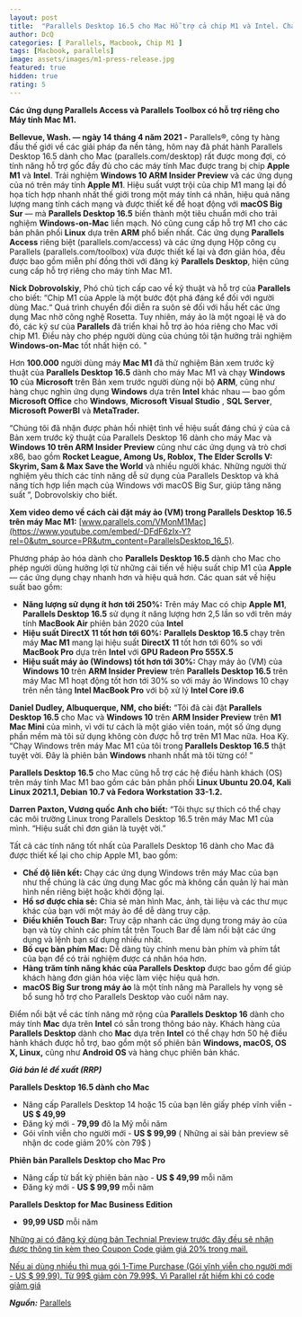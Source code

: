 ```yaml
---
layout: post
title:  "Parallels Desktop 16.5 cho Mac Hỗ trợ cả chip M1 và Intel. Chạy Windows 10 với tốc độ tương đương trên máy tính Mac với trải nghiệm liền mạch được hàng triệu người yêu thích"
author: DcQ
categories: [ Parallels, Macbook, Chip M1 ]
tags: [Macbook, parallels]
image: assets/images/m1-press-release.jpg
featured: true
hidden: true
rating: 5
---
```


**Các ứng dụng Parallels Access và Parallels Toolbox có hỗ trợ riêng cho Máy tính Mac M1.**

**Bellevue, Wash. — ngày 14 tháng 4 năm 2021 -** Parallels®, công ty hàng đầu thế giới về các giải pháp đa nền tảng, hôm nay đã phát hành Parallels Desktop 16.5 dành cho Mac (parallels.com/desktop) rất được mong đợi, có tính năng hỗ trợ gốc đầy đủ cho các máy tính Mac được trang bị chip **Apple M1** và **Intel**. Trải nghiệm **Windows 10 ARM Insider Preview** và các ứng dụng của nó trên máy tính **Apple M1**. Hiệu suất vượt trội của chip M1 mang lại đồ họa tích hợp nhanh nhất thế giới trong một máy tính cá nhân, hiệu quả năng lượng mang tính cách mạng và được thiết kế để hoạt động với **macOS Big Sur** — mà **Parallels Desktop 16.5** biến thành một tiêu chuẩn mới cho trải nghiệm **Windows-on-Mac** liền mạch. Nó cũng cung cấp hỗ trợ M1 cho các bản phân phối **Linux** dựa trên **ARM** phổ biến nhất. Các ứng dụng **Parallels Access** riêng biệt (parallels.com/access) và các ứng dụng Hộp công cụ Parallels (parallels.com/toolbox) vừa được thiết kế lại và đơn giản hóa, đều được bao gồm miễn phí đồng thời với đăng ký **Parallels Desktop**, hiện cũng cung cấp hỗ trợ riêng cho máy tính Mac M1.

**Nick Dobrovolskiy**, Phó chủ tịch cấp cao về kỹ thuật và hỗ trợ của **Parallels** cho biết: “Chip M1 của Apple là một bước đột phá đáng kể đối với người dùng Mac.“ Quá trình chuyển đổi diễn ra suôn sẻ đối với hầu hết các ứng dụng Mac nhờ công nghệ Rosetta. Tuy nhiên, máy ảo là một ngoại lệ và do đó, các kỹ sư của **Parallels** đã triển khai hỗ trợ ảo hóa riêng cho Mac với chip M1. Điều này cho phép người dùng của chúng tôi tận hưởng trải nghiệm **Windows-on-Mac** tốt nhất hiện có. "

Hơn **100.000** người dùng máy **Mac M1** đã thử nghiệm Bản xem trước kỹ thuật của **Parallels Desktop 16.5** dành cho máy Mac M1 và chạy **Windows 10** của **Microsoft** trên Bản xem trước người dùng nội bộ **ARM**, cũng như hàng chục nghìn ứng dụng **Windows** dựa trên **Intel** khác nhau — bao gồm **Microsoft Office** cho **Windows**, **Microsoft Visual Studio** , **SQL Server**, **Microsoft PowerBI** và **MetaTrader.**

“Chúng tôi đã nhận được phản hồi nhiệt tình về hiệu suất đáng chú ý của cả Bản xem trước kỹ thuật của Parallels Desktop 16 dành cho máy Mac và **Windows 10 trên ARM Insider Preview** cũng như các ứng dụng và trò chơi x86, bao gồm **Rocket League, Among Us, Roblox, The Elder Scrolls V: Skyrim, Sam & Max Save the World** và nhiều người khác. Những người thử nghiệm yêu thích các tính năng dễ sử dụng của Parallels Desktop và khả năng tích hợp liền mạch của Windows với macOS Big Sur, giúp tăng năng suất ”, Dobrovolskiy cho biết.

**Xem video demo về cách cài đặt máy ảo (VM) trong Parallels Desktop 16.5 trên máy Mac M1:** [www.parallels.com/VMonM1Mac](https://www.youtube.com/embed/-DFdF6zIx-Y?rel=0&utm_source=PR&utm_content=ParallelsDesktop_16_5).

Phương pháp ảo hóa dành cho **Parallels Desktop 16.5** dành cho Mac cho phép người dùng hưởng lợi từ những cải tiến về hiệu suất chip M1 của **Apple** — các ứng dụng chạy nhanh hơn và hiệu quả hơn. Các quan sát về hiệu suất bao gồm:
  - **Năng lượng sử dụng ít hơn tới 250%:** Trên máy Mac có chip **Apple M1**, **Parallels Desktop 16.5** sử dụng ít năng lượng hơn 2,5 lần so với trên máy tính **MacBook Air** phiên bản 2020 của **Intel**
  - **Hiệu suất DirectX 11 tốt hơn tới 60%:** **Parallels Desktop 16.5** chạy trên máy **Mac M1** mang lại hiệu suất **DirectX 11** tốt hơn tới 60% so với **MacBook Pro** dựa trên **Intel** với **GPU Radeon Pro 555X.5**
  - **Hiệu suất máy ảo (Windows) tốt hơn tới 30%:** Chạy máy ảo (VM) của **Windows 10** trên **ARM Insider Preview** trên **Parallels Desktop 16.5** trên máy Mac M1 hoạt động tốt hơn tới 30% so với máy ảo Windows 10 chạy trên nền tảng **Intel MacBook Pro** với bộ xử lý **Intel Core i9.6**

**Daniel Dudley, Albuquerque, NM, cho biết:** “Tôi đã cài đặt **Parallels Desktop 16.5** cho Mac và **Windows 10** trên **ARM Insider Preview** trên **M1 Mac Mini** của mình, vì với tư cách là một giáo viên toán, một số ứng dụng phần mềm mà tôi sử dụng không còn được hỗ trợ trên M1 Mac nữa. Hoa Kỳ. “Chạy Windows trên máy Mac M1 của tôi trong **Parallels Desktop 16.5** thật tuyệt vời. Đây là phiên bản **Windows** nhanh nhất mà tôi từng có! ”

**Parallels Desktop 16.5** cho Mac cũng hỗ trợ các hệ điều hành khách (OS) trên máy tính Mac M1 bao gồm các bản phân phối **Linux Ubuntu 20.04, Kali Linux 2021.1, Debian 10.7 và Fedora Workstation 33-1.2.**

**Darren Paxton, Vương quốc Anh cho biết:** “Tôi thực sự thích có thể chạy các môi trường Linux trong Parallels Desktop 16.5 trên máy Mac M1 của mình. “Hiệu suất chỉ đơn giản là tuyệt vời.”

Tất cả các tính năng tốt nhất của Parallels Desktop 16 dành cho Mac đã được thiết kế lại cho chip Apple M1, bao gồm:
  - **Chế độ liên kết:** Chạy các ứng dụng Windows trên máy Mac của bạn như thể chúng là các ứng dụng Mac gốc mà không cần quản lý hai màn hình nền riêng biệt hoặc khởi động lại.
  - **Hồ sơ được chia sẻ:** Chia sẻ màn hình Mac, ảnh, tài liệu và các thư mục khác của bạn với một máy ảo để dễ dàng truy cập.
  - **Điều khiển Touch Bar:** Truy cập nhanh các ứng dụng trong máy ảo của bạn và tùy chỉnh các phím tắt trên Touch Bar để làm nổi bật các ứng dụng và lệnh bạn sử dụng nhiều nhất.
  - **Bố cục bàn phím Mac:** Dễ dàng tùy chỉnh menu bàn phím và phím tắt của bạn để có trải nghiệm được cá nhân hóa hơn.
  - **Hàng trăm tính năng khác của Parallels Desktop** được bao gồm để giúp khách hàng đơn giản hóa việc làm việc hiệu quả hơn.
  - **macOS Big Sur trong máy ảo** là một tính năng mà Parallels hy vọng sẽ bổ sung hỗ trợ cho Parallels Desktop vào cuối năm nay.

Điểm nổi bật về các tính năng mở rộng của **Parallels Desktop 16** dành cho máy tính **Mac** dựa trên **Intel** có sẵn trong thông báo này. Khách hàng của **Parallels Desktop** dành cho **Mac** dựa trên **Intel** có thể chạy hơn 50 hệ điều hành khách được hỗ trợ, bao gồm một số phiên bản **Windows, macOS, OS X, Linux,** cũng như **Android OS** và hàng chục phiên bản khác.

***Giá bán lẻ đề xuất (RRP)***

**Parallels Desktop 16.5 dành cho Mac**

  - Nâng cấp Parallels Desktop 14 hoặc 15 của bạn lên giấy phép vĩnh viễn - **US $ 49,99**
  - Đăng ký mới - **79,99** đô la Mỹ mỗi năm
  - Gói vĩnh viễn cho người mới - **US $ 99,99** ( Những ai sài bản preview sẽ nhận dc code giảm 20% còn 79$ )

**Phiên bản Parallels Desktop cho Mac Pro**
  - Nâng cấp từ bất kỳ phiên bản nào - **US $ 49,99** mỗi năm
  - Đăng ký mới - **US $ 99,99** mỗi năm

**Parallels Desktop for Mac Business Edition**
  - **99,99 USD** mỗi năm

[Những ai có đăng ký dùng bản Technial Preview trước đây đều sẽ nhận được thông tin kèm theo Coupon Code giảm giá 20% trong mail.](https://www.parallels.com/products/desktop/buy/?full)

[Nếu ai dùng nhiều thì mua gói 1-Time Purchase (Gói vĩnh viễn cho người mới - US $ 99,99). Từ 99$ giảm còn 79.99$. Vì Parallel rất hiếm khi có code giảm giá](https://www.parallels.com/products/desktop/buy/?full)

***Nguồn:*** [Parallels](https://www.parallels.com/news/press-releases/show/2021-pd16-5-m1chip/)
